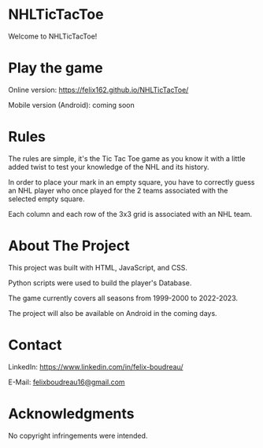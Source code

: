 # NHLTicTacToe
Welcome to NHLTicTacToe!

# Play the game 
Online version: https://felix162.github.io/NHLTicTacToe/

Mobile version (Android): coming soon

# Rules
The rules are simple, it's the Tic Tac Toe game as you know it with a little added twist to test your knowledge of the NHL and its history.

In order to place your mark in an empty square, you have to correctly guess an NHL player who once played for the 2 teams associated with the selected empty square.

Each column and each row of the 3x3 grid is associated with an NHL team.

# About The Project
This project was built with HTML, JavaScript, and CSS.

Python scripts were used to build the player's Database.


The game currently covers all seasons from 1999-2000 to 2022-2023.


The project will also be available on Android in the coming days.

# Contact
LinkedIn: https://www.linkedin.com/in/felix-boudreau/

E-Mail: felixboudreau16@gmail.com

# Acknowledgments
No copyright infringements were intended.

